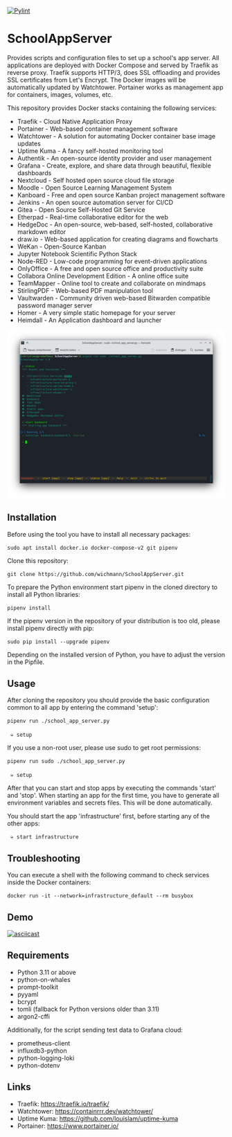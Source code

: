 [![Pylint](https://github.com/wichmann/SchoolAppServer/actions/workflows/pylint.yml/badge.svg)](https://github.com/wichmann/SchoolAppServer/actions/workflows/pylint.yml)

# SchoolAppServer

Provides scripts and configuration files to set up a school's app server. All
applications are deployed with Docker Compose and served by Traefik as reverse
proxy. Traefik supports HTTP/3, does SSL offloading and provides SSL
certificates from Let's Encrypt. The Docker images will be automatically
updated by Watchtower. Portainer works as management app for containers,
images, volumes, etc.

This repository provides Docker stacks containing the following services:

* Traefik - Cloud Native Application Proxy
* Portainer - Web-based container management software
* Watchtower - A solution for automating Docker container base image updates
* Uptime Kuma - A fancy self-hosted monitoring tool
* Authentik - An open-source identity provider and user management
* Grafana - Create, explore, and share data through beautiful, flexible dashboards
* Nextcloud - Self hosted open source cloud file storage
* Moodle - Open Source Learning Management System
* Kanboard - Free and open source Kanban project management software
* Jenkins - An open source automation server for CI/CD
* Gitea - Open Source Self-Hosted Git Service
* Etherpad - Real-time collaborative editor for the web
* HedgeDoc - An open-source, web-based, self-hosted, collaborative markdown editor
* draw.io - Web-based application for creating diagrams and flowcharts
* WeKan - Open-Source Kanban
* Jupyter Notebook Scientific Python Stack
* Node-RED - Low-code programming for event-driven applications
* OnlyOffice - A free and open source office and productivity suite
* Collabora Online Development Edition - A online office suite
* TeamMapper - Online tool to create and collaborate on mindmaps
* StirlingPDF - Web-based PDF manipulation tool
* Vaultwarden - Community driven web-based Bitwarden compatible password manager server
* Homer - A very simple static homepage for your server
* Heimdall - An Application dashboard and launcher

![Screenshot of SchoolAppServer](docs/images/screenshot_status.png)

## Installation

Before using the tool you have to install all necessary packages:

    sudo apt install docker.io docker-compose-v2 git pipenv

Clone this repository:

    git clone https://github.com/wichmann/SchoolAppServer.git

To prepare the Python environment start pipenv in the cloned directory to
install all Python libraries:

    pipenv install

If the pipenv version in the repository of your distribution is too old,
please install pipenv directly with pip:

    sudo pip install --upgrade pipenv

Depending on the installed version of Python, you have to adjust the version in
the Pipfile.

## Usage

After cloning the repository you should provide the basic configuration common
to all app by entering the command 'setup':

    pipenv run ./school_app_server.py

     ➭ setup

If you use a non-root user, please use sudo to get root permissions:

    pipenv run sudo ./school_app_server.py

     ➭ setup

After that you can start and stop apps by executing the commands 'start' and
'stop'. When starting an app for the first time, you have to generate all
environment variables and secrets files. This will be done automatically.

You should start the app 'infrastructure' first, before starting any of the
other apps:

     ➭ start infrastructure

## Troubleshooting

You can execute a shell with the following command to check services inside
the Docker containers:

    docker run -it --network=infrastructure_default --rm busybox

## Demo

[![asciicast](https://asciinema.org/a/bVfOutzX5c1VB1wGT3rvQ9MmC.svg)](https://asciinema.org/a/bVfOutzX5c1VB1wGT3rvQ9MmC)

## Requirements

* Python 3.11 or above
* python-on-whales
* prompt-toolkit
* pyyaml
* bcrypt
* tomli (fallback for Python versions older than 3.11)
* argon2-cffi

Additionally, for the script sending test data to Grafana cloud:

* prometheus-client
* influxdb3-python
* python-logging-loki
* python-dotenv

## Links

* Traefik: https://traefik.io/traefik/
* Watchtower: https://containrrr.dev/watchtower/
* Uptime Kuma: https://github.com/louislam/uptime-kuma
* Portainer: https://www.portainer.io/
